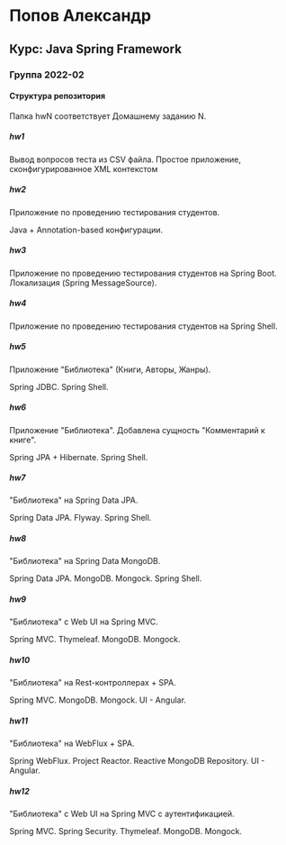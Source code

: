 ﻿# Попов Александр
## Курс: Java Spring Framework
### Группа 2022-02

#### Структура репозитория

Папка hwN соответствует Домашнему заданию N.

##### hw1

Вывод вопросов теста из CSV файла. Простое приложение, сконфигурированное XML контекстом

##### hw2

Приложение по проведению тестирования студентов. 

Java + Annotation-based конфигурации.

##### hw3

Приложение по проведению тестирования студентов на Spring Boot. Локализация (Spring MessageSource).

##### hw4

Приложение по проведению тестирования студентов на Spring Shell.

##### hw5

Приложение "Библиотека" (Книги, Авторы, Жанры). 

Spring JDBC. Spring Shell.

##### hw6

Приложение "Библиотека". Добавлена сущность "Комментарий к книге".

Spring JPA + Hibernate. Spring Shell.

##### hw7

"Библиотека" на Spring Data JPA. 

Spring Data JPA. Flyway. Spring Shell.

##### hw8

"Библиотека" на Spring Data MongoDB.

Spring Data JPA. MongoDB. Mongock. Spring Shell.

##### hw9

"Библиотека" c Web UI на Spring MVC.

Spring MVC. Thymeleaf. MongoDB. Mongock.

##### hw10

"Библиотека" на Rest-контроллерах + SPA.

Spring MVС. MongoDB. Mongock. UI - Angular.

##### hw11

"Библиотека" на WebFlux + SPA.

Spring WebFlux. Project Reactor. Reactive MongoDB Repository. UI - Angular.

##### hw12

"Библиотека" c Web UI на Spring MVC c аутентификацией.

Spring MVC. Spring Security. Thymeleaf. MongoDB. Mongock.






